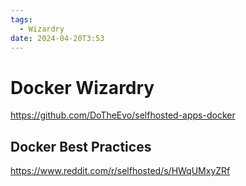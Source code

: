 ```yaml
---
tags:
  - Wizardry
date: 2024-04-20T3:53
---
```

<!-- 2024-04-20 (April 20, 2024 3:53 AM Saturday) -->

# Docker Wizardry


https://github.com/DoTheEvo/selfhosted-apps-docker 

## Docker Best Practices
https://www.reddit.com/r/selfhosted/s/HWqUMxyZRf 
